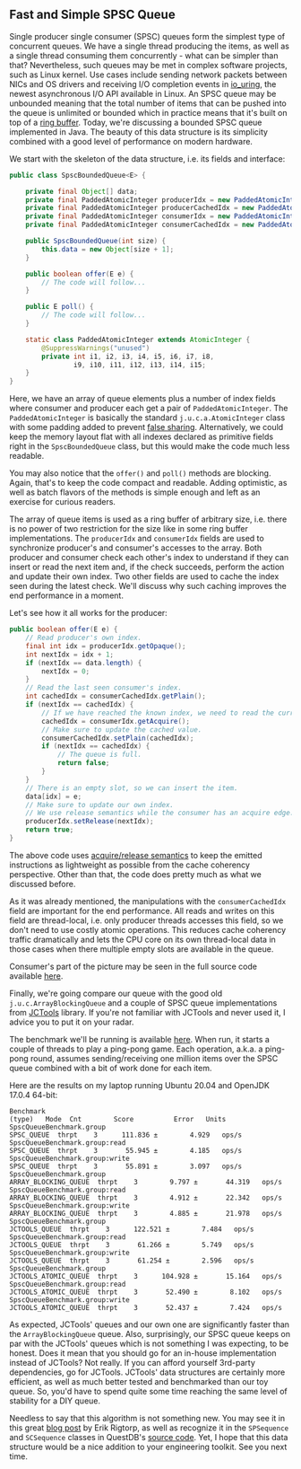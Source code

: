 ## Fast and Simple SPSC Queue

Single producer single consumer (SPSC) queues form the simplest type of concurrent queues. We have a single thread producing the items, as well as a single thread consuming them concurrently - what can be simpler than that? Nevertheless, such queues may be met in complex software projects, such as Linux kernel. Use cases include sending network packets between NICs and OS drivers and receiving I/O completion events in [io_uring](https://kernel.dk/io_uring.pdf), the newest asynchronous I/O API available in Linux. An SPSC queue may be unbounded meaning that the total number of items that can be pushed into the queue is unlimited or bounded which in practice means that it's built on top of a [ring buffer](https://en.wikipedia.org/wiki/Circular_buffer). Today, we're discussing a bounded SPSC queue implemented in Java. The beauty of this data structure is its simplicity combined with a good level of performance on modern hardware.

We start with the skeleton of the data structure, i.e. its fields and interface:
```java
public class SpscBoundedQueue<E> {

    private final Object[] data;
    private final PaddedAtomicInteger producerIdx = new PaddedAtomicInteger();
    private final PaddedAtomicInteger producerCachedIdx = new PaddedAtomicInteger();
    private final PaddedAtomicInteger consumerIdx = new PaddedAtomicInteger();
    private final PaddedAtomicInteger consumerCachedIdx = new PaddedAtomicInteger();

    public SpscBoundedQueue(int size) {
        this.data = new Object[size + 1];
    }

    public boolean offer(E e) {
        // The code will follow...
    }

    public E poll() {
        // The code will follow...
    }

    static class PaddedAtomicInteger extends AtomicInteger {
        @SuppressWarnings("unused")
        private int i1, i2, i3, i4, i5, i6, i7, i8,
                i9, i10, i11, i12, i13, i14, i15;
    }
}
```

Here, we have an array of queue elements plus a number of index fields where consumer and producer each get a pair of `PaddedAtomicInteger`. The `PaddedAtomicInteger` is basically the standard `j.u.c.a.AtomicInteger` class with some padding added to prevent [false sharing](https://en.wikipedia.org/wiki/False_sharing). Alternatively, we could keep the memory layout flat with all indexes declared as primitive fields right in the `SpscBoundedQueue` class, but this would make the code much less readable.

You may also notice that the `offer()` and `poll()` methods are blocking. Again, that's to keep the code compact and readable. Adding optimistic, as well as batch flavors of the methods is simple enough and left as an exercise for curious readers.

The array of queue items is used as a ring buffer of arbitrary size, i.e. there is no power of two restriction for the size like in some ring buffer implementations. The `producerIdx` and `consumerIdx` fields are used to synchronize producer's and consumer's accesses to the array. Both producer and consumer check each other's index to understand if they can insert or read the next item and, if the check succeeds, perform the action and update their own index. Two other fields are used to cache the index seen during the latest check. We'll discuss why such caching improves the end performance in a moment.

Let's see how it all works for the producer:
```java
public boolean offer(E e) {
    // Read producer's own index.
    final int idx = producerIdx.getOpaque();
    int nextIdx = idx + 1;
    if (nextIdx == data.length) {
        nextIdx = 0;
    }
    // Read the last seen consumer's index.
    int cachedIdx = consumerCachedIdx.getPlain();
    if (nextIdx == cachedIdx) {
        // If we have reached the known index, we need to read the current value.
        cachedIdx = consumerIdx.getAcquire();
        // Make sure to update the cached value.
        consumerCachedIdx.setPlain(cachedIdx);
        if (nextIdx == cachedIdx) {
            // The queue is full.
            return false;
        }
    }
    // There is an empty slot, so we can insert the item.
    data[idx] = e;
    // Make sure to update our own index.
    // We use release semantics while the consumer has an acquire edge.
    producerIdx.setRelease(nextIdx);
    return true;
}
```

The above code uses [acquire/release semantics](https://puzpuzpuz.dev/using-acquirerelease-semantics-in-java-atomics-for-fun-and-profit) to keep the emitted instructions as lightweight as possible from the cache coherency perspective. Other than that, the code does pretty much as what we discussed before.

As it was already mentioned, the manipulations with the `consumerCachedIdx` field are important for the end performance. All reads and writes on this field are thread-local, i.e. only producer threads accesses this field, so we don't need to use costly atomic operations. This reduces cache coherency traffic dramatically and lets the CPU core on its own thread-local data in those cases when there multiple empty slots are available in the queue.

Consumer's part of the picture may be seen in the full source code available [here](https://github.com/puzpuzpuz/java-concurrency-samples/blob/863ce5c160b3bfe5bac67552c5976c06d2be5eba/src/main/java/io/puzpuzpuz/queue/SpscBoundedQueue.java).

Finally, we're going compare our queue with the good old `j.u.c.ArrayBlockingQueue` and a couple of SPSC queue implementations from [JCTools](https://github.com/JCTools/JCTools) library. If you're not familiar with JCTools and never used it, I advice you to put it on your radar.

The benchmark we'll be running is available [here](https://github.com/puzpuzpuz/java-concurrency-samples/blob/863ce5c160b3bfe5bac67552c5976c06d2be5eba/src/test/java/io/puzpuzpuz/queue/SpscQueueBenchmark.java). When run, it starts a couple of threads to play a ping-pong game. Each operation, a.k.a. a ping-pong round, assumes sending/receiving one million items over the SPSC queue combined with a bit of work done for each item.

Here are the results on my laptop running Ubuntu 20.04 and OpenJDK 17.0.4 64-bit:
```
Benchmark                                                                (type)   Mode  Cnt        Score          Error   Units
SpscQueueBenchmark.group                                             SPSC_QUEUE  thrpt    3      111.836 ±        4.929   ops/s
SpscQueueBenchmark.group:read                                        SPSC_QUEUE  thrpt    3       55.945 ±        4.185   ops/s
SpscQueueBenchmark.group:write                                       SPSC_QUEUE  thrpt    3       55.891 ±        3.097   ops/s
SpscQueueBenchmark.group                                   ARRAY_BLOCKING_QUEUE  thrpt    3        9.797 ±       44.319   ops/s
SpscQueueBenchmark.group:read                              ARRAY_BLOCKING_QUEUE  thrpt    3        4.912 ±       22.342   ops/s
SpscQueueBenchmark.group:write                             ARRAY_BLOCKING_QUEUE  thrpt    3        4.885 ±       21.978   ops/s
SpscQueueBenchmark.group                                          JCTOOLS_QUEUE  thrpt    3      122.521 ±        7.484   ops/s
SpscQueueBenchmark.group:read                                     JCTOOLS_QUEUE  thrpt    3       61.266 ±        5.749   ops/s
SpscQueueBenchmark.group:write                                    JCTOOLS_QUEUE  thrpt    3       61.254 ±        2.596   ops/s
SpscQueueBenchmark.group                                   JCTOOLS_ATOMIC_QUEUE  thrpt    3      104.928 ±       15.164   ops/s
SpscQueueBenchmark.group:read                              JCTOOLS_ATOMIC_QUEUE  thrpt    3       52.490 ±        8.102   ops/s
SpscQueueBenchmark.group:write                             JCTOOLS_ATOMIC_QUEUE  thrpt    3       52.437 ±        7.424   ops/s
```

As expected, JCTools' queues and our own one are significantly faster than the `ArrayBlockingQueue` queue. Also, surprisingly, our SPSC queue keeps on par with the JCTools' queues which is not something I was expecting, to be honest. Does it mean that you should go for an in-house implementation instead of JCTools? Not really. If you can afford yourself 3rd-party dependencies, go for JCTools. JCTools' data structures are certainly more efficient, as well as much better tested and benchmarked than our toy queue. So, you'd have to spend quite some time reaching the same level of stability for a DIY queue.

Needless to say that this algorithm is not something new. You may see it in this great [blog post](https://rigtorp.se/ringbuffer/) by Erik Rigtorp, as well as recognize it in the `SPSequence` and `SCSequence` classes in QuestDB's [source code](https://github.com/questdb/questdb). Yet, I hope that this data structure would be a nice addition to your engineering toolkit. See you next time.